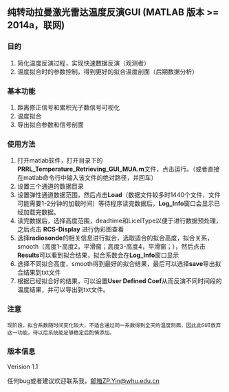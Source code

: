 ## 纯转动拉曼激光雷达温度反演GUI (MATLAB 版本 >= 2014a，联网)

### 目的

1. 简化温度反演过程，实现快速数据反演（观测者）
2. 温度拟合时的参数控制，得到更好的拟合温度剖面（后期数据分析）

### 基本功能

1. 距离修正信号和累积光子数信号可视化
2. 温度拟合
3. 导出拟合参数和信号剖面

### 使用方法

1. 打开matlab软件，打开目录下的**PRRL_Temperature_Retrieving_GUI_MUA.m**文件，点击运行。（或者直接在matlab命令行中输入该文件的绝对路径，并回车）
2. 设置三个通道的数据目录
3. 设置弹性通道数据范围，然后点击**Load**（数据文件较多时1440个文件，文件可能需要1-2分钟的加载时间）等待程序读完数据后，**Log_Info**窗口会显示已经加载完数据。
4. 读完数据后，选择高度范围，deadtime和LicelType以便于进行数据预处理，之后点击 **RCS-Display** 进行伪彩图查看
5. 选择**radiosonde**的相关信息进行拟合，选取适合的拟合高度，拟合关系，smooth（高度1-高度2，平滑窗；高度3-高度4，平滑窗；），然后点击**Results**可以看到拟合结果，拟合系数会在**Log_Info**窗口显示
6. 选择不同拟合高度，smooth得到最好的拟合结果，最后可以选择**save**导出拟合结果到txt文件
7. 根据已经拟合好的结果，可以设置**User Defined Coef**从而反演不同时间段的温度结果，并可以导出到txt文件。

### 注意

	现阶段，拟合系数随时间变化较大，不适合通过同一系数得到全天的温度剖面，因此此GUI放弃这一功能，待以后系统能足够稳定后酌情添加。

### 版本信息

Verision 1.1

任何bug或者建议欢迎联系我，邮箱ZP.Yin@whu.edu.cn
